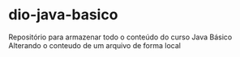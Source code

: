 # dio-java-basico
Repositório para armazenar todo o conteúdo do curso Java Básico
Alterando o conteudo de um arquivo de forma local
